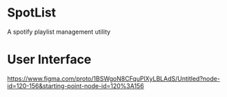 # SpotList

A spotify playlist management utility


# User Interface
https://www.figma.com/proto/1BSWgoN8CFquPlXyLBLAdS/Untitled?node-id=120-156&starting-point-node-id=120%3A156
